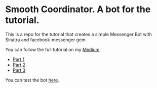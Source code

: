 # Smooth Coordinator. A bot for the tutorial.

This is a repo for the tutorial that creates a simple Messenger Bot with Sinatra and facebook-messenger gem

You can follow the full tutorial on my  [Medium](https://medium.com/@progapanda/).

* [Part 1](https://hackernoon.com/smooth-coordinator-1427dce17f00)
* [Part 2](https://hackernoon.com/build-your-first-facebook-messenger-bot-in-ruby-with-sinatra-part-2-3-b3d929a4606d#.7u6sfmwjr)
* [Part 3](https://hackernoon.com/build-your-first-facebook-messenger-bot-in-ruby-with-sinatra-part-3-3-c1b9f55ae121#.mr6mqdijn)

You can test the bot [here](http://m.me/smoothcoordinator). 
